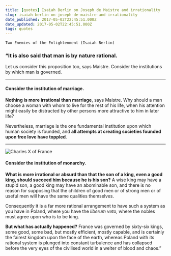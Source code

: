 ```yaml
---
title: [quotes] Isaiah Berlin on Joseph de Maistre and irrationality
slug: isaiah-berlin-on-joseph-de-maistre-and-irrationality
date_published: 2017-05-02T22:45:51.000Z
date_updated: 2017-05-02T22:45:51.000Z
tags: quotes
---
```


    Two Enemies of the Enlightenment (Isaiah Berlin)


### “It is also said that man is by nature rational.

Let us consider this proposition too, says Maistre. Consider the institutions by which man is governed.

---

#### Consider the institution of marriage.

**Nothing is more irrational than marriage**, says Maistre. Why should a man choose a woman with whom to live for the rest of his life, when his attention might easily be distracted by other persons more attractive to him in later life?

Nevertheless, marriage is the one fundamental institution upon which human society is founded, and **all attempts at creating societies founded upon free love have toppled**.

---

![Charles X of France](../images/charles-X.jpg)

#### Consider the institution of monarchy.

**What is more irrational or absurd than that the son of a king, even a good king, should succeed him because he is his son?** A wise king may have a stupid son, a good king may have an abominable son, and there is no reason for supposing that the children of good men or of strong men or of useful men will have the same qualities themselves.

Consequently it is a far more rational arrangement to have such a system as you have in Poland, where you have the *liberum veto*, where the nobles must agree upon who is to be king.

**But what has actually happened?** France was governed by sixty-six kings, some good, some bad, but mostly efficient, mostly capable, and is certainly the fairest kingdom upon the face of the earth, whereas Poland with its rational system is plunged into constant turbulence and has collapsed before the very eyes of the civilised world in a welter of blood and chaos.”
